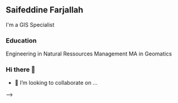 ## Saifeddine Farjallah
I'm a  GIS Specialist 

### Education

Engineering in Natural Ressources Management 
MA in Geomatics


### Hi there 👋
- 👯 I’m looking to collaborate on ...
<!--
**gissaifeddine/gissaifeddine** is a ✨ _special_ ✨ repository because its `README.md` (this file) appears on your GitHub profile.

Here are some ideas to get you started:

- 🔭 I’m currently working on ...
- 🌱 I’m currently learning ...
- 👯 I’m looking to collaborate on ...
- 🤔 I’m looking for help with ...
- 💬 Ask me about ...
- 📫 How to reach me: ...
- 😄 Pronouns: ...
<!-- - ⚡ Fun fact: ... -->
-->

